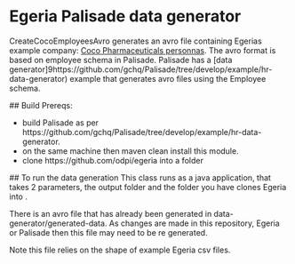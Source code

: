 <!-- SPDX-License-Identifier: CC-BY-4.0 -->
<!-- Copyright Contributors to the ODPi Egeria project. -->

# Egeria Palisade data generator

CreateCocoEmployeesAvro generates an avro file containing Egerias example company: [Coco Pharmaceuticals personnas](https://github.com/odpi/data-governance/blob/master/docs/coco-pharmaceuticals/personas/README.md).
The avro format is based on employee schema in Palisade. Palisade has a [data generator]9https://github.com/gchq/Palisade/tree/develop/example/hr-data-generator) example that generates avro files using the Employee schema.
 <p>
## Build Prereqs:
<ul>
<li>build Palisade as per https://github.com/gchq/Palisade/tree/develop/example/hr-data-generator.</li>
<li>on the same machine then maven clean install this module.</li>
<li>clone https://github.com/odpi/egeria into a folder <egeria></li>
</ul>
## To run the data generation
This class runs as a java application, that takes 2 parameters, the output folder and the folder you have clones Egeria into <egeria>.
 <p>
There is an avro file that has already been generated in data-generator/generated-data. As changes are made in this repository, Egeria or Palisade then this file may need to be re generated.
<p>
Note this file relies on the shape of example Egeria csv files.


